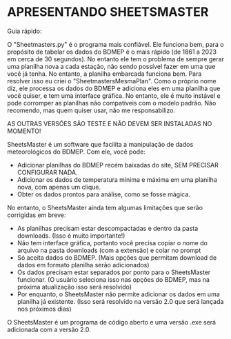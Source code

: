 # APRESENTANDO SHEETSMASTER

Guia rápido:

O "Sheetmasters.py" é o programa mais confiável. Ele funciona bem, para o propósito de tabelar os dados do BDMEP é o mais rápido (de 1861 a 2023 em cerca de 30 segundos).
No entanto ele tem o problema de sempre gerar uma planilha nova a cada estação, não sendo possível fazer em uma que você já tenha. No entanto, a planilha embarcada funciona bem.
Para resolver isso eu criei o "SheetmastersMesmaPlan". Como o próprio nome diz, ele processa os dados do BDMEP e adiciona eles em uma planilha que você quiser, e tem uma interface gráfica. No entanto, ele é muito instável e pode corromper as planilhas não compatíveis com o modelo padrão. Não recomendo, mas quem quiser usar, não me responsabilizo.

AS OUTRAS VERSÕES SÃO TESTE E NÃO DEVEM SER INSTALADAS NO MOMENTO!

SheetsMaster é um software que facilita a manipulação de dados meteorológicos do BDMEP. Com ele, você pode:

- Adicionar planilhas do BDMEP recém baixadas do site, SEM PRECISAR CONFIGURAR NADA.
- Adicionar os dados de temperatura mínima e máxima em uma planilha nova, com apenas um clique.
- Obter os dados prontos para análise, como se fosse mágica.

No entanto, o SheetsMaster ainda tem algumas limitações que serão corrigidas em breve:

- As planilhas precisam estar descompactadas e dentro da pasta downloads. (Isso é muito importante!)
- Não tem interface gráfica, portanto você precisa copiar o nome do arquivo na pasta downloads (com a extensão) e colar no prompt
- Só aceita dados do BDMEP. (Mais opções que permitam download de dados em formato planilha serão adicionados)
- Os dados precisam estar separados por ponto para o SheetsMaster funcionar. (O usuário seleciona isso nas opções do BDMEP, mas na próxima atualização isso será resolvido)
- Por enquanto, o SheetsMaster não permite adicionar os dados em uma planilha já existente. (Isso será resolvido na versão 2.0 que será lançada nos próximos dias)

O SheetsMaster é um programa de código aberto e uma versão .exe será adicionada com a versão 2.0.
